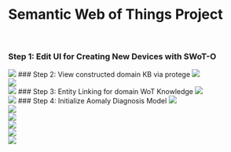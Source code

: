 # Semantic Web of Things Project
<br>

### Step 1: Edit UI for Creating New Devices with SWoT-O
<img src="./Github_src_readme_files/1.jp2"/>
### Step 2: View constructed domain KB via protege
<img src="./Github_src_readme_files/2.jp2"/>
<br>
<img src="./Github_src_readme_files/3.jp2"/>
<br>
<img src="./Github_src_readme_files/4.jp2"/>
### Step 3: Entity Linking for domain WoT Knowledge
<img src="./Github_src_readme_files/5.jp2"/>
<br>
<img src="./Github_src_readme_files/6.jp2"/>
### Step 4: Initialize Aomaly Diagnosis Model
<img src="./Github_src_readme_files/7.jp2"/>
<br>
<img src="./Github_src_readme_files/8.jp2"/>
<br>
<img src="./Github_src_readme_files/9.jp2"/>
<br>
<img src="./Github_src_readme_files/10.jp2"/>
<br>
<img src="./Github_src_readme_files/11.jp2"/>
<br>
<img src="./Github_src_readme_files/12.jp2"/>
<br>
